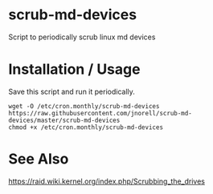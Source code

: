 # scrub-md-devices
Script to periodically scrub linux md devices

# Installation / Usage
Save this script and run it periodically.

```
wget -O /etc/cron.monthly/scrub-md-devices https://raw.githubusercontent.com/jnorell/scrub-md-devices/master/scrub-md-devices
chmod +x /etc/cron.monthly/scrub-md-devices
```

# See Also
https://raid.wiki.kernel.org/index.php/Scrubbing_the_drives
